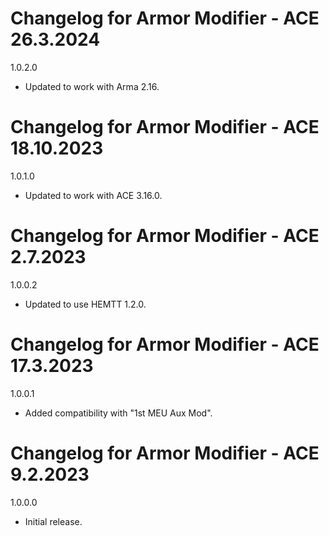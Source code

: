 # Changelog for Armor Modifier - ACE 26.3.2024

1.0.2.0
- Updated to work with Arma 2.16.

# Changelog for Armor Modifier - ACE 18.10.2023

1.0.1.0
- Updated to work with ACE 3.16.0.

# Changelog for Armor Modifier - ACE 2.7.2023

1.0.0.2
- Updated to use HEMTT 1.2.0.

# Changelog for Armor Modifier - ACE 17.3.2023

1.0.0.1
- Added compatibility with "1st MEU Aux Mod".

# Changelog for Armor Modifier - ACE 9.2.2023

1.0.0.0
- Initial release.
